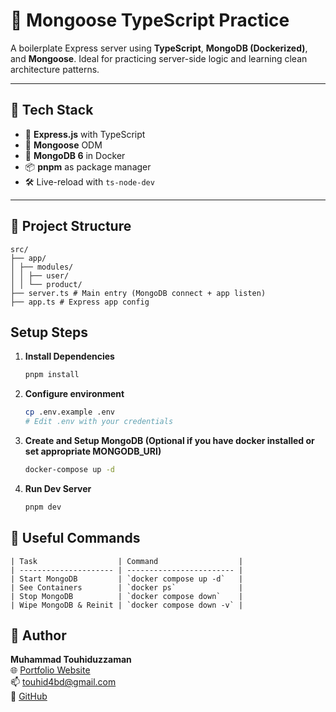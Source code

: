 # 🧪 Mongoose TypeScript Practice

A boilerplate Express server using **TypeScript**, **MongoDB (Dockerized)**, and **Mongoose**. Ideal for practicing server-side logic and learning clean architecture patterns.

---

## 🔧 Tech Stack

- 🚀 **Express.js** with TypeScript
- 🧠 **Mongoose** ODM
- 🐳 **MongoDB 6** in Docker
- 📦 **pnpm** as package manager
- 🛠️ Live-reload with `ts-node-dev`

---

## 📁 Project Structure
    src/
    ├── app/
    │ ├── modules/
    │ │ ├── user/
    │ │ └── product/
    ├── server.ts # Main entry (MongoDB connect + app listen)
    ├── app.ts # Express app config


## Setup Steps

1. **Install Dependencies**
   ```sh
   pnpm install
   ```
2. **Configure environment**
    ```sh
    cp .env.example .env
    # Edit .env with your credentials
    ```
1. **Create and Setup MongoDB (Optional if you have docker installed or set appropriate MONGODB_URI)**
   ```sh
   docker-compose up -d
   ```

6. **Run Dev Server**
    ```sh
    pnpm dev
    ```

## 🧼 Useful Commands

    | Task                  | Command                  |
    | --------------------- | ------------------------ |
    | Start MongoDB         | `docker compose up -d`   |
    | See Containers        | `docker ps`              |
    | Stop MongoDB          | `docker compose down`    |
    | Wipe MongoDB & Reinit | `docker compose down -v` |

## 👤 Author

**Muhammad Touhiduzzaman**  
🌐 [Portfolio Website](https://touhid-zaman.web.app)  
📫 [touhid4bd@gmail.com](mailto:touhid4bd@gmail.com)  
🐙 [GitHub](https://github.com/TouhidZaman)